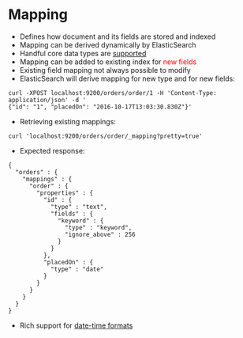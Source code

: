 # Mapping #

* Defines how document and its fields are stored and indexed
* Mapping can be derived dynamically by ElasticSearch
* Handful core data types are <a href="https://www.elastic.co/guide/en/elasticsearch/reference/current/mapping-types.html" target="_blank">supported</a>
* Mapping can be added to existing index for <a style="color:red">new fields</a>
* Existing field mapping not always possible to modify
* ElasticSearch will derive mapping for new type and for new fields:
```
curl -XPOST localhost:9200/orders/order/1 -H 'Content-Type: application/json' -d '
{"id": "1", "placedOn": "2016-10-17T13:03:30.830Z"}'
```
* Retrieving existing mappings:
```
curl 'localhost:9200/orders/order/_mapping?pretty=true'
```
* Expected response:
```
{
  "orders" : {
    "mappings" : {
      "order" : {
        "properties" : {
          "id" : {
            "type" : "text",
            "fields" : {
              "keyword" : {
                "type" : "keyword",
                "ignore_above" : 256
              }
            }
          },
          "placedOn" : {
            "type" : "date"
          }
        }
      }
    }
  }
}

```
* Rich support for <a href="https://www.elastic.co/guide/en/elasticsearch/reference/current/mapping-date-format.html#built-in-date-formats" target="_blank">date-time formats</a>